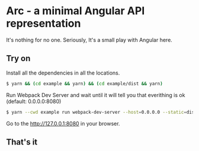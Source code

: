 # Arc - a minimal Angular API representation

It's nothing for no one. Seriously, It's a small play with Angular here.

## Try on

Install all the dependencies in all the locations.

```sh
$ yarn && (cd example && yarn) && (cd example/dist && yarn)
```

Run Webpack Dev Server and wait until it will tell you that everithing is ok (default: 0.0.0.0:8080)

```sh
$ yarn --cwd example run webpack-dev-server --host=0.0.0.0 --static=dist/ --mode=development
```

Go to the http://127.0.0.1:8080 in your browser.

## That's it
